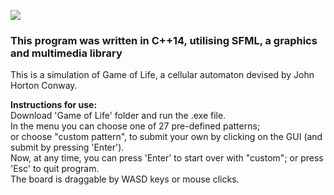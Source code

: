 ![](https://s1.gifyu.com/images/SRSuc.gif)

### This program was written in C++14, utilising SFML, a graphics and multimedia library

This is a simulation of Game of Life, a cellular automaton devised by John Horton Conway.

**Instructions for use:**\
Download 'Game of Life' folder and run the .exe file.\
In the menu you can choose one of 27 pre-defined patterns;\
or choose "custom pattern", to submit your own by clicking on the GUI (and submit by pressing 'Enter').\
Now, at any time, you can press 'Enter' to start over with "custom"; or press 'Esc' to quit program.\
The board is draggable by WASD keys or mouse clicks.
